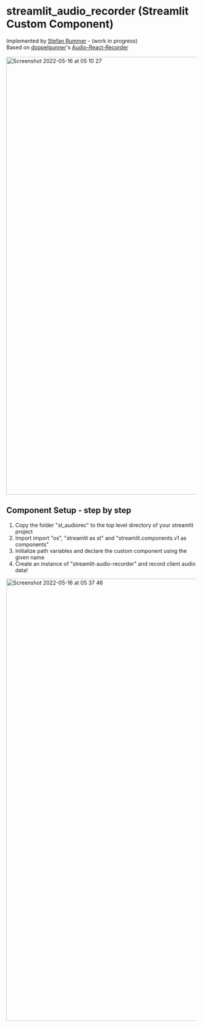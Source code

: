 # streamlit_audio_recorder (Streamlit Custom Component)

Implemented by [Stefan Rummer](https://www.linkedin.com/in/stefanrmmr/) - (work in progress)<br/>
Based on [doppelgunner](https://github.com/doppelgunner/audio-react-recorder)'s [Audio-React-Recorder](https://www.npmjs.com/package/audio-react-recorder)<br/><br/>
<img width="1155" alt="Screenshot 2022-05-16 at 05 10 27" src="https://user-images.githubusercontent.com/82606558/168513839-2c11c104-66c2-413d-a3c6-879fba5eacaa.png">

## Component Setup - step by step
1. Copy the folder "st_audiorec" to the top level directory of your streamlit project
2. Import import "os", "streamlit as st" and "streamlit.components.v1 as components"
3. Initialize path variables and declare the custom component using the given name
4. Create an instance of "streamlit-audio-recorder" and record client audio data!


<img width="1167" alt="Screenshot 2022-05-16 at 05 37 46" src="https://user-images.githubusercontent.com/82606558/168516152-1a4e9b83-59df-4e7f-8880-7fdb4d0b83b8.png">
